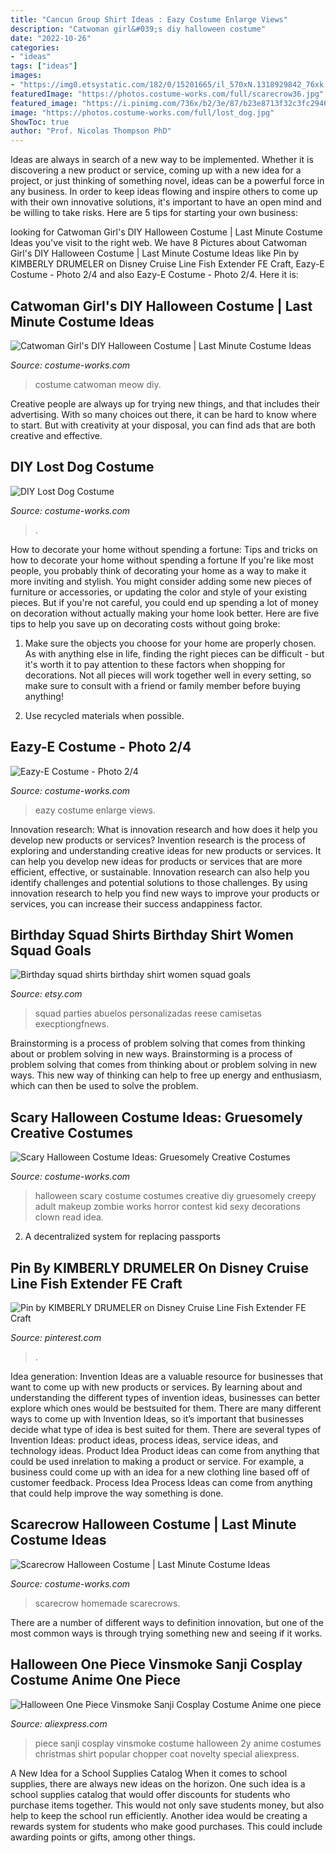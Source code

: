 ```yaml
---
title: "Cancun Group Shirt Ideas : Eazy Costume Enlarge Views"
description: "Catwoman girl&#039;s diy halloween costume"
date: "2022-10-26"
categories:
- "ideas"
tags: ["ideas"]
images:
- "https://img0.etsystatic.com/182/0/15201665/il_570xN.1318929842_76xk.jpg"
featuredImage: "https://photos.costume-works.com/full/scarecrow36.jpg"
featured_image: "https://i.pinimg.com/736x/b2/3e/87/b23e8713f32c3fc2946a18aaa851dd48.jpg"
image: "https://photos.costume-works.com/full/lost_dog.jpg"
ShowToc: true
author: "Prof. Nicolas Thompson PhD"
---
```



Ideas are always in search of a new way to be implemented. Whether it is discovering a new product or service, coming up with a new idea for a project, or just thinking of something novel, ideas can be a powerful force in any business. In order to keep ideas flowing and inspire others to come up with their own innovative solutions, it's important to have an open mind and be willing to take risks. Here are 5 tips for starting your own business: 
	

		
looking for Catwoman Girl&#039;s DIY Halloween Costume | Last Minute Costume Ideas you've visit to the right web. We have 8 Pictures about Catwoman Girl&#039;s DIY Halloween Costume | Last Minute Costume Ideas like Pin by KIMBERLY DRUMELER on Disney Cruise Line Fish Extender FE Craft, Eazy-E Costume - Photo 2/4 and also Eazy-E Costume - Photo 2/4. Here it is:
		
    
## Catwoman Girl&#039;s DIY Halloween Costume | Last Minute Costume Ideas

<img loading=lazy src="https://photos.costume-works.com/full/catwoman19.jpg" onerror="this.onerror=null;this.src='https://tse2.mm.bing.net/th?id=OIP.pdwjhHSbkCsZYerJYBKJDwHaKY&amp;pid=15.1';" alt="Catwoman Girl&#039;s DIY Halloween Costume | Last Minute Costume Ideas">

_Source: costume-works.com_

>costume catwoman meow diy. 

	

Creative people are always up for trying new things, and that includes their advertising. With so many choices out there, it can be hard to know where to start. But with creativity at your disposal, you can find ads that are both creative and effective.

    
## DIY Lost Dog Costume

<img loading=lazy src="https://photos.costume-works.com/full/lost_dog.jpg" onerror="this.onerror=null;this.src='https://tse2.mm.bing.net/th?id=OIP.vrKArmOIv1U5uWBRQ69SYAHaJ3&amp;pid=15.1';" alt="DIY Lost Dog Costume">

_Source: costume-works.com_

>. 

	

How to decorate your home without spending a fortune: Tips and tricks on how to decorate your home without spending a fortune
If you're like most people, you probably think of decorating your home as a way to make it more inviting and stylish. You might consider adding some new pieces of furniture or accessories, or updating the color and style of your existing pieces. But if you're not careful, you could end up spending a lot of money on decoration without actually making your home look better. Here are five tips to help you save up on decorating costs without going broke: 
1. Make sure the objects you choose for your home are properly chosen. As with anything else in life, finding the right pieces can be difficult - but it's worth it to pay attention to these factors when shopping for decorations. Not all pieces will work together well in every setting, so make sure to consult with a friend or family member before buying anything! 

2. Use recycled materials when possible.

    
## Eazy-E Costume - Photo 2/4

<img loading=lazy src="https://photos.costume-works.com/full/eazy-e6.jpg" onerror="this.onerror=null;this.src='https://tse4.mm.bing.net/th?id=OIP.d6qvAE5uR7vAS6jV8En7DgHaJ3&amp;pid=15.1';" alt="Eazy-E Costume - Photo 2/4">

_Source: costume-works.com_

>eazy costume enlarge views. 

	

Innovation research: What is innovation research and how does it help you develop new products or services?
Invention research is the process of exploring and understanding creative ideas for new products or services. It can help you develop new ideas for products or services that are more efficient, effective, or sustainable. Innovation research can also help you identify challenges and potential solutions to those challenges. By using innovation research to help you find new ways to improve your products or services, you can increase their success andappiness factor.

    
## Birthday Squad Shirts Birthday Shirt Women Squad Goals

<img loading=lazy src="https://img0.etsystatic.com/182/0/15201665/il_570xN.1318929842_76xk.jpg" onerror="this.onerror=null;this.src='https://tse4.mm.bing.net/th?id=OIP.6XXNHmeHLZAn7TdWAKzkSQHaJ4&amp;pid=15.1';" alt="Birthday squad shirts birthday shirt women squad goals">

_Source: etsy.com_

>squad parties abuelos personalizadas reese camisetas execptiongfnews. 

	

Brainstorming is a process of problem solving that comes from thinking about or problem solving in new ways.
Brainstorming is a process of problem solving that comes from thinking about or problem solving in new ways. This new way of thinking can help to free up energy and enthusiasm, which can then be used to solve the problem.

    
## Scary Halloween Costume Ideas: Gruesomely Creative Costumes

<img loading=lazy src="http://photos.costume-works.com/page/scary-costume-ideas.jpg" onerror="this.onerror=null;this.src='https://tse2.mm.bing.net/th?id=OIP.eQ3XsUAGFOxLFD5lP-aztQHaQL&amp;pid=15.1';" alt="Scary Halloween Costume Ideas: Gruesomely Creative Costumes">

_Source: costume-works.com_

>halloween scary costume costumes creative diy gruesomely creepy adult makeup zombie works horror contest kid sexy decorations clown read idea. 

	

2. A decentralized system for replacing passports 

    
## Pin By KIMBERLY DRUMELER On Disney Cruise Line Fish Extender FE Craft

<img loading=lazy src="https://i.pinimg.com/736x/b2/3e/87/b23e8713f32c3fc2946a18aaa851dd48.jpg" onerror="this.onerror=null;this.src='https://tse2.mm.bing.net/th?id=OIP.YkcR0SgSUROoo13R0kdMOwHaJ4&amp;pid=15.1';" alt="Pin by KIMBERLY DRUMELER on Disney Cruise Line Fish Extender FE Craft">

_Source: pinterest.com_

>. 

	

Idea generation:
Invention Ideas are a valuable resource for businesses that want to come up with new products or services. By learning about and understanding the different types of invention ideas, businesses can better explore which ones would be bestsuited for them. There are many different ways to come up with Invention Ideas, so it’s important that businesses decide what type of idea is best suited for them.
There are several types of Invention Ideas: product ideas, process ideas, service ideas, and technology ideas. Product Idea 
Product ideas can come from anything that could be used inrelation to making a product or service. For example, a business could come up with an idea for a new clothing line based off of customer feedback. Process Idea 
Process Ideas can come from anything that could help improve the way something is done.

    
## Scarecrow Halloween Costume | Last Minute Costume Ideas

<img loading=lazy src="https://photos.costume-works.com/full/scarecrow36.jpg" onerror="this.onerror=null;this.src='https://tse3.mm.bing.net/th?id=OIP.MbCw2NFzFuGlvBzU36307AHaKq&amp;pid=15.1';" alt="Scarecrow Halloween Costume | Last Minute Costume Ideas">

_Source: costume-works.com_

>scarecrow homemade scarecrows. 

	

There are a number of different ways to definition innovation, but one of the most common ways is through trying something new and seeing if it works.

    
## Halloween One Piece Vinsmoke Sanji Cosplay Costume Anime One Piece

<img loading=lazy src="https://ae01.alicdn.com/kf/HTB1hvoTinlYBeNjSszcq6zwhFXaa/Halloween-One-Piece-Vinsmoke-Sanji-Cosplay-Costume-Anime-one-piece-Chopper-Cosplay-full-set-coat-shirt.jpg" onerror="this.onerror=null;this.src='https://tse3.mm.bing.net/th?id=OIP.IIQ3C6J66SA-OPKXl-0krQHaLK&amp;pid=15.1';" alt="Halloween One Piece Vinsmoke Sanji Cosplay Costume Anime one piece">

_Source: aliexpress.com_

>piece sanji cosplay vinsmoke costume halloween 2y anime costumes christmas shirt popular chopper coat novelty special aliexpress. 

	

A New Idea for a School Supplies Catalog
When it comes to school supplies, there are always new ideas on the horizon. One such idea is a school supplies catalog that would offer discounts for students who purchase items together. This would not only save students money, but also help to keep the school run efficiently. Another idea would be creating a rewards system for students who make good purchases. This could include awarding points or gifts, among other things.


